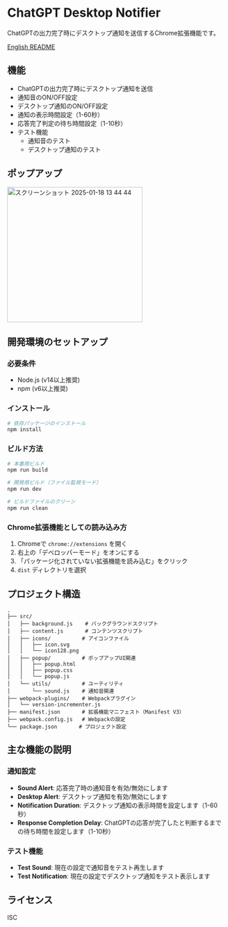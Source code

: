 # ChatGPT Desktop Notifier

ChatGPTの出力完了時にデスクトップ通知を送信するChrome拡張機能です。

[English README](./README.md)

## 機能

- ChatGPTの出力完了時にデスクトップ通知を送信
- 通知音のON/OFF設定
- デスクトップ通知のON/OFF設定
- 通知の表示時間設定（1-60秒）
- 応答完了判定の待ち時間設定（1-10秒）
- テスト機能
  - 通知音のテスト
  - デスクトップ通知のテスト

## ポップアップ

<img width="311" alt="スクリーンショット 2025-01-18 13 44 44" src="https://github.com/user-attachments/assets/ac4dcc2e-6b14-4264-92bf-c8dd7b09e4c8" />

## 開発環境のセットアップ

### 必要条件

- Node.js (v14以上推奨)
- npm (v6以上推奨)

### インストール

```bash
# 依存パッケージのインストール
npm install
```

### ビルド方法

```bash
# 本番用ビルド
npm run build

# 開発用ビルド（ファイル監視モード）
npm run dev

# ビルドファイルのクリーン
npm run clean
```

### Chrome拡張機能としての読み込み方

1. Chromeで `chrome://extensions` を開く
2. 右上の「デベロッパーモード」をオンにする
3. 「パッケージ化されていない拡張機能を読み込む」をクリック
4. `dist` ディレクトリを選択

## プロジェクト構造

```
.
├── src/
│   ├── background.js    # バックグラウンドスクリプト
│   ├── content.js       # コンテンツスクリプト
│   ├── icons/          # アイコンファイル
│   │   ├── icon.svg
│   │   └── icon128.png
│   ├── popup/          # ポップアップUI関連
│   │   ├── popup.html
│   │   ├── popup.css
│   │   └── popup.js
│   └── utils/          # ユーティリティ
│       └── sound.js    # 通知音関連
├── webpack-plugins/    # Webpackプラグイン
│   └── version-incrementer.js
├── manifest.json       # 拡張機能マニフェスト（Manifest V3）
├── webpack.config.js   # Webpackの設定
└── package.json       # プロジェクト設定
```

## 主な機能の説明

### 通知設定

- **Sound Alert**: 応答完了時の通知音を有効/無効にします
- **Desktop Alert**: デスクトップ通知を有効/無効にします
- **Notification Duration**: デスクトップ通知の表示時間を設定します（1-60秒）
- **Response Completion Delay**: ChatGPTの応答が完了したと判断するまでの待ち時間を設定します（1-10秒）

### テスト機能

- **Test Sound**: 現在の設定で通知音をテスト再生します
- **Test Notification**: 現在の設定でデスクトップ通知をテスト表示します

## ライセンス

ISC